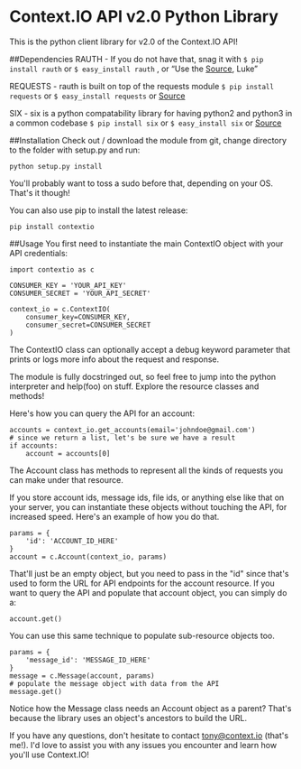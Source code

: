Context.IO API v2.0 Python Library
==================================

This is the python client library for v2.0 of the Context.IO API!

##Dependencies
RAUTH - If you do not have that, snag it with
```$ pip install rauth```
or 
```$ easy_install rauth```
, or “Use the [Source](https://github.com/litl/rauth), Luke”

REQUESTS - rauth is built on top of the requests module
```$ pip install requests```
or
```$ easy_install requests```
or [Source](https://github.com/kennethreitz/requests)

SIX - six is a python compatability library for having python2 and python3 in a common codebase
```$ pip install six```
or
```$ easy_install six```
or [Source](https://bitbucket.org/gutworth/six)

##Installation
Check out / download the module from git, change directory to the folder with setup.py and run:

    python setup.py install

You'll probably want to toss a sudo before that, depending on your OS. That's it though!

You can also use pip to install the latest release:

	pip install contextio

##Usage
You first need to instantiate the main ContextIO object with your API credentials:

	import contextio as c
    
	CONSUMER_KEY = 'YOUR_API_KEY'
	CONSUMER_SECRET = 'YOUR_API_SECRET'
    
	context_io = c.ContextIO(
		consumer_key=CONSUMER_KEY, 
		consumer_secret=CONSUMER_SECRET
	)

The ContextIO class can optionally accept a debug keyword parameter that prints or logs more info about the request and response.

The module is fully docstringed out, so feel free to jump into the python interpreter and help(foo) on stuff. Explore the resource classes and methods!

Here's how you can query the API for an account:

    accounts = context_io.get_accounts(email='johndoe@gmail.com')
    # since we return a list, let's be sure we have a result
    if accounts:
        account = accounts[0]

The Account class has methods to represent all the kinds of requests you can make under that resource.

If you store account ids, message ids, file ids, or anything else like that on your server, you can instantiate these objects without touching the API, for increased speed. Here's an example of how you do that.

	params = {
		'id': 'ACCOUNT_ID_HERE'
	}
	account = c.Account(context_io, params)

That'll just be an empty object, but you need to pass in the "id" since that's used to form the URL for API endpoints for the account resource. If you want to query the API and populate that account object, you can simply do a:

	account.get()

You can use this same technique to populate sub-resource objects too.

	params = {
		'message_id': 'MESSAGE_ID_HERE'
	}
	message = c.Message(account, params)
	# populate the message object with data from the API
	message.get()

Notice how the Message class needs an Account object as a parent? That's because the library uses an object's ancestors to build the URL.

If you have any questions, don't hesitate to contact tony@context.io (that's me!). I'd love to assist you with any issues you encounter and learn how you'll use Context.IO!
